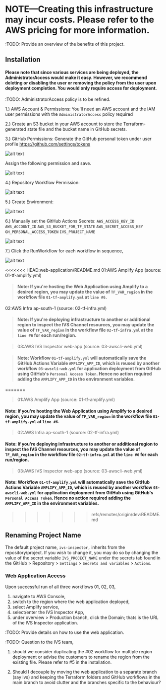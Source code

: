 # NOTE—Creating this infrastructure may incur costs. Please refer to the AWS pricing for more information.

:TODO: Provide an overview of the benefits of this project.

## Installation

#### Please note that since various services are being deployed, the AdministratorAccess would make it easy. However, we recommend deleting or disabling the user or removing the policy from the user upon deployment completion. You would only require access for deployment.

:TODO: AdministratorAccess policy is to be refined.

1.) AWS Account & Permissions: You'll need an AWS account and the IAM user permissions with the `AdministratorAccess` policy required

2.) Create an S3 bucket in your AWS account to store the Terraform-generated state file and the bucket name in GitHub secrets.

3.) GitHub Permissions: Generate the GitHub personal token under user profile https://github.com/settings/tokens

![alt text](https://github.com/sathia-s/aws-ivs-inspector/blob/main/prequisites/01-PersonalAccessToken-using-Classic.png?raw=true)

Assign the following permission and save.

![alt text](https://github.com/sathia-s/aws-ivs-inspector/blob/main/prequisites/02-AddFollowingPermissions.png?raw=true)

4.) Repository Workflow Permission:

![alt text](https://github.com/sathia-s/aws-ivs-inspector/blob/main/prequisites/05-ProvideWorkflowPermissions.png?raw=true)

5.) Create Environment:

![alt text](https://github.com/sathia-s/aws-ivs-inspector/blob/main/prequisites/03-AddNewEnvironment.png?raw=true)

6.) Manually set the GitHub Actions Secrets:
`AWS_ACCESS_KEY_ID`
`AWS_ACCOUNT_ID`
`AWS_S3_BUCKET_FOR_TF_STATE`
`AWS_SECRET_ACCESS_KEY`
`GH_PERSONAL_ACCESS_TOKEN`
`IVS_PROJECT_NAME`

![alt text](https://github.com/sathia-s/aws-ivs-inspector/blob/main/prequisites/04-AddSecerts.png?raw=true)

7.) Click the RunWorkflow for each workflow in sequence,

![alt text](https://github.com/sathia-s/aws-ivs-inspector/blob/main/prequisites/06-ClickTheRunWorkflowForEach.png?raw=true)

<<<<<<< HEAD:web-application/README.md
01:AWS Amplify App (source: 01-tf-amplify.yml)

> #### Note: If you're hosting the Web Application using Amplify to a desired region, you may update the value of `TF_VAR_region` in the workflow file `01-tf-amplify.yml` at `line #6`.

02:AWS Infra ap-south-1 (source: 02-tf-infra.yml)

> #### Note: If you're deploying infrastructure to another or additional region to inspect the IVS Channel resources, you may update the value of `TF_VAR_region` in the workflow file `02-tf-infra.yml` at the `line #6` for each run/region.

> 03:AWS IVS Inspector web-app (source: 03-awscli-web.yml)

> #### Note: Workflow `01-tf-amplify.yml` will automatically save the GitHub Actions Variable `AMPLIFY_APP_ID`, which is reused by another workflow `03-awscli-web.yml` for application deployment from GitHub using GitHub's `Personal Access Token`. Hence no action required adding the `AMPLIFY_APP_ID` in the environment variables.
=======
> 01:AWS Amplify App (source: 01-tf-amplify.yml)

#### Note: If you're hosting the Web Application using Amplify to a desired region, you may update the value of `TF_VAR_region` in the workflow file `01-tf-amplify.yml` at `line #6`.

> 02:AWS Infra ap-south-1 (source: 02-tf-infra.yml)

#### Note: If you're deploying infrastructure to another or additional region to inspect the IVS Channel resources, you may update the value of `TF_VAR_region` in the workflow file `02-tf-infra.yml` at the `line #6` for each run/region.

> 03:AWS IVS Inspector web-app (source: 03-awscli-web.yml)

#### Note: Workflow `01-tf-amplify.yml` will automatically save the GitHub Actions Variable `AMPLIFY_APP_ID`, which is reused by another workflow `03-awscli-web.yml` for application deployment from GitHub using GitHub's `Personal Access Token`. Hence no action required adding the `AMPLIFY_APP_ID` in the environment variables.
>>>>>>> refs/remotes/origin/dev:README.md

<!-- 8.) If you're hosting the Web Application using Amplify to a desired region, you may update the value of `TF_VAR_region` in the workflow file `01-tf-amplify.yml` at `line #6`. -->

<!-- 9.) If you're deploying infrastructure to another or additional region to inspect the IVS Channel resources, you may update the value of `TF_VAR_region` in the workflow file `02-tf-infra.yml` at the `line #6` for each run/region. -->

<!-- 10.) Workflow `01-tf-amplify.yml` will automatically save the GitHub Actions Variable `AMPLIFY_APP_ID`, which is reused by another workflow `03-awscli-web.yml` for application deployment from GitHub using GitHub's `Personal Access Token`. -->

## Renaming Project Name

The default project name, `ivs-inspector,` inherits from the repository/project. If you wish to change it, you may do so by changing the value of the secret variable `IVS_PROJECT_NAME` under the secrets tab found in the GitHub > Repository > `Settings` > `Secrets and variables` > `Actions`.

### Web Application Access

Upon successful run of all three workflows 01, 02, 03,

1. navigate to AWS Console,
2. switch to the region where the web application deployed,
3. select Amplify service,
4. select/enter the IVS Inspector App,
5. under overview > Production branch, click the Domain; thats is the URL of the IVS Inspector application.

:TODO: Provide details on how to use the web application.

:TODO: Question to the IVS team,

1. should we consider duplicating the #02 workflow for multiple region deployment or advise the customers to rename the region from the existing file. Please refer to #5 in the installation.

2. Should I decouple by moving the web application to a separate branch (say ivs) and keeping the Terraform folders and GitHub workflows in the main branch to avoid clutter and the branches specific to the behaviour?
